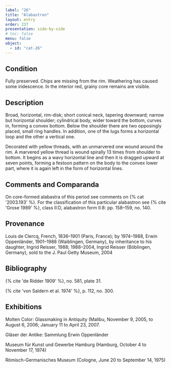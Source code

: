 ```yaml
---
label: "26"
title: "Alabastron"
layout: entry
order: 237
presentation: side-by-side
# toc: false
menu: false
object:
  - id: "cat-26"
---
```


## Condition

Fully preserved. Chips are missing from the rim. Weathering has caused some iridescence. In the interior red, grainy core remains are visible.

## Description

Broad, horizontal, rim-disk; short conical neck, tapering downward; narrow but horizontal shoulder; cylindrical body, wider toward the bottom, curves in, forming a convex bottom. Below the shoulder there are two opposingly placed, small ring handles. In addition, one of the lugs forms a horizontal loop and the other a vertical one.

Decorated with yellow threads, with an unmarvered one wound around the rim. A marvered yellow thread is wound spirally 13 times from shoulder to bottom. It begins as a wavy horizontal line and then it is dragged upward at seven points, forming a festoon pattern on the body to the convex lower part, where it is again left in the form of horizontal lines.

## Comments and Comparanda

On core-formed alabastra of this period see comments on {% cat '2003.193' %}. For the classification of this particular alabastron see {% cite 'Grose 1989' %}, class II:D, alabastron form II:8: pp. 158–159, no. 140.

## Provenance

Louis de Clercq, French, 1836–1901 (Paris, France); by 1974–1988, Erwin Oppenländer, 1901–1988 (Waiblingen, Germany), by inheritance to his daughter, Ingrid Reisser, 1988; 1988–2004, Ingrid Reisser (Böblingen, Germany), sold to the J. Paul Getty Museum, 2004

## Bibliography

{% cite 'de Ridder 1909' %}, no. 581, plate 31.

{% cite 'von Saldern et al. 1974' %}, p. 112, no. 300.

## Exhibitions

Molten Color: Glassmaking in Antiquity (Malibu, November 9, 2005, to August 6, 2006; January 11 to April 23, 2007.

Gläser der Antike: Sammlung Erwin Oppenländer

Museum für Kunst und Gewerbe Hamburg (Hamburg, October 4 to November 17, 1974)

Römisch-Germanisches Museum (Cologne, June 20 to September 14, 1975)